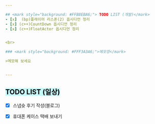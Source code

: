 ```yaml
---  

## <mark style="background: #FFB8EBA6;"> TODO LIST (개발)</mark>
- [x]  (bp)플레이어 리스폰(2) 옵시디언 정리
- [x] (c++)CountDown 옵시디언 정리
- [x] (c++)FloatActor 옵시디언 정리


<br>

### <mark style="background: #FFF3A3A6;">메모장</mark>

>메모해 보세요


---
```


## <mark style="background: #ABF7F7A6;">TODO LIST (일상)</mark>

- [x] 스냅슛 후기 작성(블로그)
- [x]  휴대폰 케이스 택배 보내기
 
